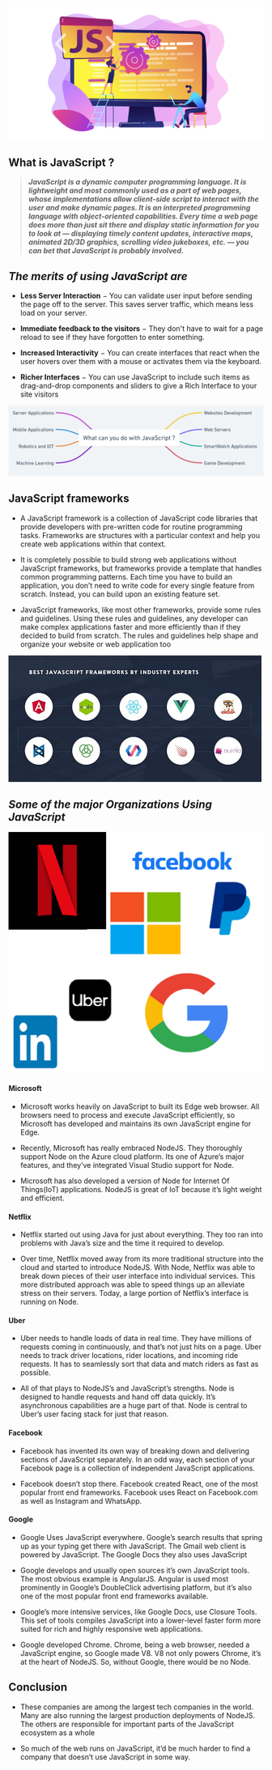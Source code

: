 
![Front](./Screenshots/front.png)

## **What is JavaScript ?**
> ***JavaScript is a dynamic computer programming language. It is lightweight and most commonly used as a part of web pages, whose implementations allow client-side script to interact with the user and make dynamic pages. It is an interpreted programming language with object-oriented capabilities.
Every time a web page does more than just sit there and display static information for you to look at — displaying timely content updates, interactive maps, animated 2D/3D graphics, scrolling video jukeboxes, etc. — you can bet that JavaScript is probably involved.***



## ***The merits of using JavaScript are***

* **Less Server Interaction** − You can validate user input before sending the page off to the server. This saves server traffic, which means less load on your server.

* **Immediate feedback to the visitors** − They don't have to wait for a page reload to see if they have forgotten to enter something.

* **Increased Interactivity** − You can create interfaces that react when the user hovers over them with a mouse or activates them via the keyboard.

* **Richer Interfaces** − You can use JavaScript to include such items as drag-and-drop components and sliders to give a Rich Interface to your site visitors

![Applications](./Screenshots/Application.png)

## JavaScript frameworks
* A JavaScript framework is a collection of JavaScript code libraries that provide developers with pre-written code for routine programming tasks. Frameworks are structures with a particular context and help you create web applications within that context.

* It is completely possible to build strong web applications without JavaScript frameworks, but frameworks provide a template that handles common programming patterns. Each time you have to build an application, you don’t need to write code for every single feature from scratch. Instead, you can build upon an existing feature set.

* JavaScript frameworks, like most other frameworks, provide some rules and guidelines. Using these rules and guidelines, any developer can make complex applications faster and more efficiently than if they decided to build from scratch. The rules and guidelines help shape and organize your website or web application too

![frameworks](./Screenshots/fw.jpg)

## ***Some of the major Organizations Using JavaScript***
![company](./Screenshots/company.png)

#### Microsoft
* Microsoft works heavily on JavaScript to built its Edge web browser. All browsers need to process and execute JavaScript efficiently, so Microsoft has developed and maintains its own JavaScript engine for Edge.

* Recently, Microsoft has really embraced NodeJS. They thoroughly support Node on the Azure cloud platform. Its one of Azure’s major features, and they’ve integrated Visual Studio support for Node.

* Microsoft has also developed a version of Node for Internet Of Things(IoT) applications. NodeJS is great of IoT because it’s light weight and efficient.


#### Netflix
* Netflix started out using Java for just about everything. They too ran into problems with Java’s size and the time it required to develop.

* Over time, Netflix moved away from its more traditional structure into the cloud and started to introduce NodeJS. With Node, Netflix was able to break down pieces of their user interface into individual services. This more distributed approach was able to speed things up an alleviate stress on their servers. Today, a large portion of Netflix’s interface is running on Node.

#### Uber
* Uber needs to handle loads of data in real time. They have millions of requests coming in continuously, and that’s not just hits on a page. Uber needs to track driver locations, rider locations, and incoming ride requests. It has to seamlessly sort that data and match riders as fast as possible.

* All of that plays to NodeJS’s and JavaScript’s strengths. Node is designed to handle requests and hand off data quickly. It’s asynchronous capabilities are a huge part of that. Node is central to Uber’s user facing stack for just that reason.

#### Facebook
* Facebook has invented its own way of breaking down and delivering sections of JavaScript separately. In an odd way, each section of your Facebook page is a collection of independent JavaScript applications.

* Facebook doesn’t stop there. Facebook created React, one of the most popular front end frameworks. Facebook uses React on Facebook.com as well as Instagram and WhatsApp.

#### Google
* Google Uses JavaScript everywhere. Google’s search results that spring up as your typing get there with JavaScript. The Gmail web client is powered by JavaScript. The Google Docs they also uses JavaScript

* Google develops and usually open sources it’s own JavaScript tools. The most obvious example is AngularJS. Angular is used most prominently in Google’s DoubleClick advertising platform, but it’s also one of the most popular front end frameworks available.

* Google’s more intensive services, like Google Docs, use Closure Tools. This set of tools compiles JavaScript into a lower-level faster form more suited for rich and highly responsive web applications.

* Google developed Chrome. Chrome, being a web browser, needed a JavaScript engine, so Google made V8. V8 not only powers Chrome, it’s at the heart of NodeJS. So, without Google, there would be no Node.

## Conclusion

* These companies are among the largest tech companies in the world. Many are also running the largest production deployments of NodeJS. The others are responsible for important parts of the JavaScript ecosystem as a whole

* So much of the web runs on JavaScript, it’d be much harder to find a company that doesn’t use JavaScript in some way.
